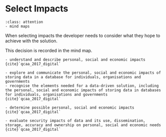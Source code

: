 # Select Impacts

```{admonition} Tools used:
:class: attention
- mind maps
```

When selecting impacts the developer needs to consider what they hope to achieve with the solution.

This decision is recorded in the mind map.

```{admonition} Unit 1 subject matter covered:
- understand and describe personal, social and economic impacts
{cite}`qcaa_2017_digital`
```

```{admonition} Unit 2 subject matter covered:
- explore and communicate the personal, social and economic impacts of storing data in a database for individuals, organisations and governments
- recognise the elements needed for a data-driven solution, including the personal, social and economic impacts of storing data in databases for individuals, organisations and governments
{cite}`qcaa_2017_digital`
```

```{admonition} Unit 3 subject matter covered:
- determine possible personal, social and economic impacts
{cite}`qcaa_2017_digital`
```

```{admonition} Unit 4 subject matter covered:
- evaluate security impacts of data and its use, dissemination, storage, accuracy and ownership on personal, social and economic needs
{cite}`qcaa_2017_digital`
```